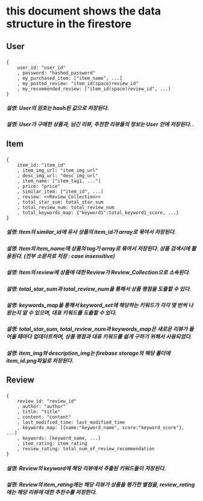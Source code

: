 # this document shows the data structure in the firestore

## **User**

### 
    {
        user_id: "user_id"
        , password: "hashed_password"
        , my_purchased_item: ["item_name", ...]
        , my_posted_review: "item_id(space)review_id"
        , my_recommended_review: ["item_id(space)review_id", ...]
    }
##### 설명: User의 암호는 hash된 값으로 저장된다. 
##### 설명: User가 구매한 상품과, 남긴 리뷰, 추천한 리뷰들의 정보는 User 안에 저장된다. . 


## **Item**

### 
    {
        item_id: "item_id"
        , item_img_url: "item_img_url"
        , desc_img_url: "desc_img_url"
        , item_name: ["item_tag1, ..."]
        , price: "price"
        , similar_item: ["item_id", ...]
        , review: <<Review_Collection>>
        , total_star_sum: total_star_sum
        , total_review_num: total_review_num
        , total_keywords_map: {"keyword1":total_keyword1_score, ...}
    }
##### 설명: Item의 similar_id에 유사 상품의 item_id가 array로 묶여서 저장된다. 
##### 설명: Item의 item_name에 상품의 tag가 array로 묶여서 저장된다. 상품 검색시에 활용된다. (전부 소문자로 저장 : case insensitive) 
##### 설명: Item의 review에 상품에 대한 Review가 Review_Collection으로 소속된다.
##### 설명: total_star_sum과 total_review_num을 통해서 상품 평점을 도출할 수 있다.
##### 설명: keywords_map을 통해서 keyword_set에 해당하는 키워드가 각각 몇 번씩 나왔는지 알 수 있으며, 대표 키워드를 도출할 수 있다.
##### 설명: total_star_sum, total_review_num과 keywords_map은 새로운 리뷰가 들어올 때마다 업데이트하며, 상품 평점과 대표 키워드를 쉽게 구하기 위해서 사용되었다.
##### 설명: item_img와 description_img는 firebase storage의 해당 폴더에 item_id.png파일로 저장된다.

## **Review**

### 
    {
        review_id: "review_id"
        , author: "author"
        , title: "title"
        , content: "content"
        , last_modified_time: last_modified_time
        , keywords_map: [{name:"keyword_name", score:"keyword_score"}, ...]
        , keywords: [keyword_name, ...] 
        , item_rating: item_rating 
        , review_rating: total_num_of_review_recommendation
    }
##### 설명: Review의 keyword에 해당 리뷰에서 추출된 키워드들이 저장된다. 
##### 설명: Review의 item_rating에는 해당 리뷰가 상품을 평가한 별점을, review_rating에는 해당 리뷰에 대한 추천수를 저장한다.

